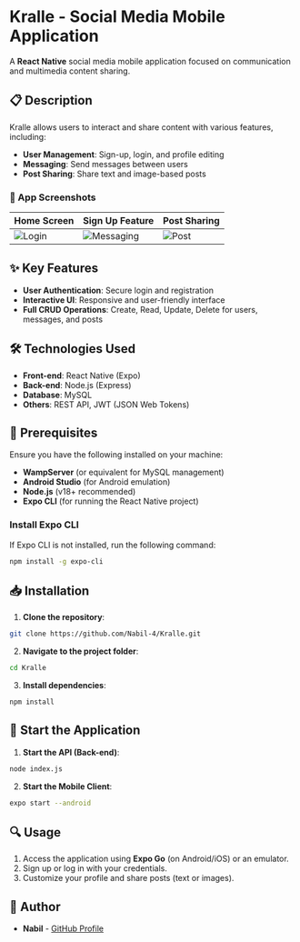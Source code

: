 # Kralle - Social Media Mobile Application

A **React Native** social media mobile application focused on communication and multimedia content sharing.

## 📋 Description

Kralle allows users to interact and share content with various features, including:

- **User Management**: Sign-up, login, and profile editing
- **Messaging**: Send messages between users
- **Post Sharing**: Share text and image-based posts

### 📱 App Screenshots

| Home Screen               | Sign Up Feature              | Post Sharing               |
|----------------------------|--------------------------------|----------------------------|
| ![Login](./assets/bienvenue.png) | ![Messaging](./assets/inscription.png) | ![Post](./assets/recommendation.png) |



## ✨ Key Features

- **User Authentication**: Secure login and registration
- **Interactive UI**: Responsive and user-friendly interface
- **Full CRUD Operations**: Create, Read, Update, Delete for users, messages, and posts

## 🛠️ Technologies Used

- **Front-end**: React Native (Expo)
- **Back-end**: Node.js (Express)
- **Database**: MySQL
- **Others**: REST API, JWT (JSON Web Tokens)

## 📌 Prerequisites

Ensure you have the following installed on your machine:

- **WampServer** (or equivalent for MySQL management)
- **Android Studio** (for Android emulation)
- **Node.js** (v18+ recommended)
- **Expo CLI** (for running the React Native project)

### Install Expo CLI

If Expo CLI is not installed, run the following command:

```bash
npm install -g expo-cli
```

## 📥 Installation

1. **Clone the repository**:

```bash
git clone https://github.com/Nabil-4/Kralle.git
```

2. **Navigate to the project folder**:

```bash
cd Kralle
```

3. **Install dependencies**:

```bash
npm install
```

## 🚀 Start the Application

1. **Start the API (Back-end)**:

```bash
node index.js
```

2. **Start the Mobile Client**:

```bash
expo start --android
```

## 🔍 Usage

1. Access the application using **Expo Go** (on Android/iOS) or an emulator.
2. Sign up or log in with your credentials.
3. Customize your profile and share posts (text or images).


## 👤 Author

- **Nabil** - [GitHub Profile](https://github.com/Nabil-4)

